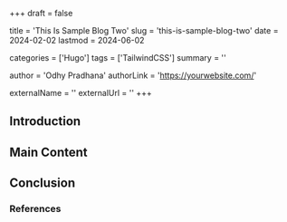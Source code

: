 +++
draft = false

title = 'This Is Sample Blog Two'
slug = 'this-is-sample-blog-two'
date = 2024-02-02
lastmod = 2024-06-02

categories = ['Hugo']
tags = ['TailwindCSS']
summary = ''

author = 'Odhy Pradhana'
authorLink = 'https://yourwebsite.com/'

externalName = ''
externalUrl = ''
+++

## Introduction

<!-- Write the introduction here -->

## Main Content

<!-- Write the main content here -->

## Conclusion

<!-- Write the conclusion here -->

### References

<!-- List any references or further readings here -->
